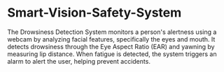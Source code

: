 # Smart-Vision-Safety-System
The Drowsiness Detection System monitors a person's alertness using a webcam by analyzing facial features, specifically the eyes and mouth. It detects drowsiness through the Eye Aspect Ratio (EAR) and yawning by measuring lip distance. When fatigue is detected, the system triggers an alarm to alert the user, helping prevent accidents. 
